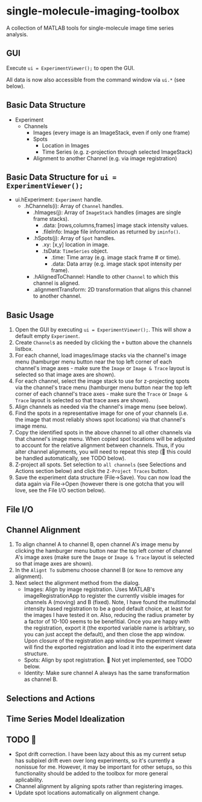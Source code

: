 # single-molecule-imaging-toolbox
A collection of MATLAB tools for single-molecule image time series analysis.

## GUI

Execute `ui = ExperimentViewer();` to open the GUI.

All data is now also accessible from the command window via `ui.*` (see below).

## Basic Data Structure

* Experiment
    * Channels
        * Images (every image is an ImageStack, even if only one frame)
        * Spots
            * Location in Images
            * Time Series (e.g. z-projection through selected ImageStack)
        * Alignment to another Channel (e.g. via image registration)

## Basic Data Structure for `ui = ExperimentViewer();`

* ui.hExperiment: `Experiment` handle.
    * .hChannels(i): Array of `Channel` handles.
        * .hImages(j): Array of `ImageStack` handles (images are single frame stacks).
            * .data: [rows,columns,frames] image stack intensity values.
            * .fileInfo: Image file information as returned by `iminfo()`.
        * .hSpots(j): Array of `Spot` handles.
            * .xy: [x,y] location in image.
            * .tsData: `TimeSeries` object.
                * .time: Time array (e.g. image stack frame # or time).
                * .data: Data array (e.g. image stack spot intensity per frame).
        * .hAlignedToChannel: Handle to other `Channel` to which this channel is aligned.
        * .alignmentTransform: 2D transformation that aligns this channel to another channel.

## Basic Usage

1. Open the GUI by executing `ui = ExperimentViewer();`. This will show a default empty `Experiment`.
2. Create `Channel`s as needed by clicking the `+` button above the channels listbox.
3. For each channel, load images/image stacks via the channel's image menu (hamburger menu button near the top left corner of each channel's image axes - make sure the `Image` or `Image & Trace` layout is selected so that image axes are shown).
4. For each channel, select the image stack to use for z-projecting spots via the channel's trace menu (hamburger menu button near the top left corner of each channel's trace axes - make sure the `Trace` or `Image & Trace` layout is selected so that trace axes are shown).
5. Align channels as needed via the channel's image menu (see below).
6. Find the spots in a representative image for one of your channels (i.e. the image that most reliably shows spot locations) via that channel's image menu.
7. Copy the identified spots in the above channel to all other channels via that channel's image menu. When copied spot locations will be adjusted to account for the relative alignment between channels. Thus, if you alter channel alignments, you will need to repeat this step (:construction: this could be handled automatically, see TODO below).
8. Z-project all spots. Set selection to `all channels` (see Selections and Actions section below) and click the `Z-Project Traces` button.
9. Save the experiment data structure (File->Save). You can now load the data again via File->Open (however there is one gotcha that you will love, see the File I/O section below).

## File I/O

## Channel Alignment

1. To align channel A to channel B, open channel A's image menu by clicking the hamburger menu button near the top left corner of channel A's image axes (make sure the `Image` or `Image & Trace` layout is selected so that image axes are shown).
2. In the `Alignt To` submenu choose channel B (or `None` to remove any alignment).
3. Next select the alignment method from the dialog.
    * Images: Align by image registration. Uses MATLAB's imageRegistrationApp to register the currently visible images for channels A (moving) and B (fixed). Note, I have found the multimodal intensity based registration to be a good default choice, at least for the images I have tested it on. Also, reducing the radius prameter by a factor of 10-100 seems to be benefitial. Once you are happy with the registration, export it (the exported variable name is arbitrary, so you can just accept the default), and then close the app window. Upon closure of the registration app window the experiment viewer will find the exported registration and load it into the experiment data structure.
    * Spots: Align by spot registration. :construction: Not yet implemented, see TODO below.
    * Identity: Make sure channel A always has the same transformation as channel B.

## Selections and Actions

## Time Series Model Idealization

## TODO :construction:

* Spot drift correction. I have been lazy about this as my current setup has subpixel drift even over long experiments, so it's currently a nonissue for me. However, it may be important for other setups, so this functionality should be added to the toolbox for more general aplicability.
* Channel alignment by aligning spots rather than registering images.
* Update spot locations automatically on alignment change.
